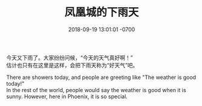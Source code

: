 ﻿---
layout: post
title:  "凤凰城的下雨天"
date:   2018-09-19 13:01:01 -0700
categories: weiriji
---
今天又下雨了。大家纷纷问候，“今天的天气真好啊！”  
估计也只有在这里是这样，会把下雨天称为“好天气”吧。  
  
There are showers today, and people are greeting like "The weather is good today!"  
In the rest of the world, people would say the weather is good when it is sunny. However, here in Phoenix, it is so special.  